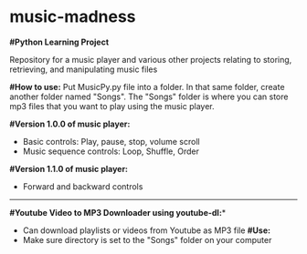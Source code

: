 # music-madness
**#Python Learning Project**

Repository for a music player and various other projects relating to storing, retrieving, and manipulating music files

**#How to use:**
Put MusicPy.py file into a folder. In that same folder, create another folder named "Songs". The "Songs" folder is where you can
store mp3 files that you want to play using the music player.

**#Version 1.0.0 of music player:**
- Basic controls: Play, pause, stop, volume scroll
- Music sequence controls: Loop, Shuffle, Order

**#Version 1.1.0 of music player:**
- Forward and backward controls

---
**#Youtube Video to MP3 Downloader using youtube-dl:***
- Can download playlists or videos from Youtube as MP3 file
**#Use:**
- Make sure directory is set to the "Songs" folder on your computer
